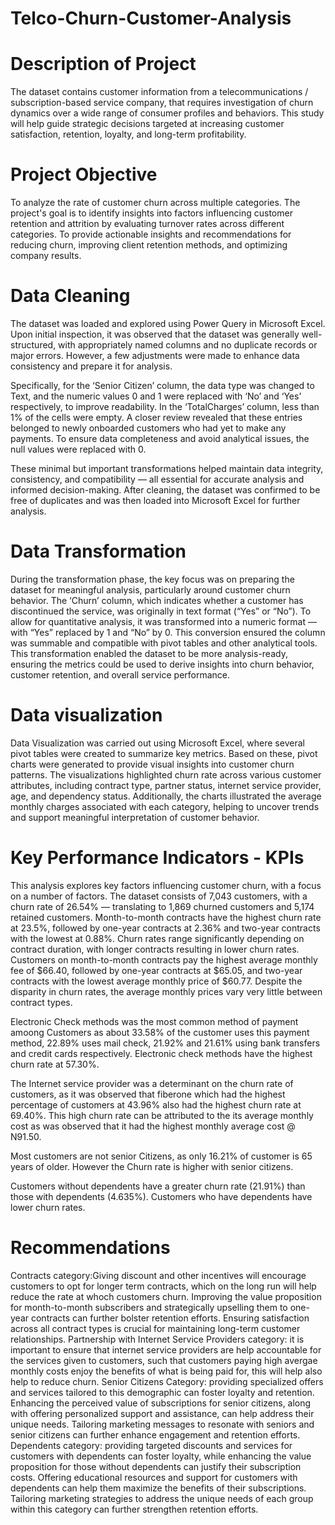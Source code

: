# Telco-Churn-Customer-Analysis
# Description of Project
The dataset contains customer information from a telecommunications / subscription-based service company, that requires investigation of churn dynamics over a wide range of consumer profiles and behaviors. This study will help guide strategic decisions targeted at increasing customer satisfaction, retention, loyalty, and long-term profitability.

# Project Objective
To analyze the rate of customer churn across multiple categories. The project's goal is to identify insights into factors influencing customer retention and attrition by evaluating turnover rates across different categories. To provide actionable insights and recommendations for reducing churn, improving client retention methods, and optimizing company results.

# Data Cleaning
The dataset was loaded and explored using Power Query in Microsoft Excel. Upon initial inspection, it was observed that the dataset was generally well-structured, with appropriately named columns and no duplicate records or major errors. However, a few adjustments were made to enhance data consistency and prepare it for analysis.

Specifically, for the ‘Senior Citizen’ column, the data type was changed to Text, and the numeric values 0 and 1 were replaced with ‘No’ and ‘Yes’ respectively, to improve readability. In the ‘TotalCharges’ column, less than 1% of the cells were empty. A closer review revealed that these entries belonged to newly onboarded customers who had yet to make any payments. To ensure data completeness and avoid analytical issues, the null values were replaced with 0.

These minimal but important transformations helped maintain data integrity, consistency, and compatibility — all essential for accurate analysis and informed decision-making. After cleaning, the dataset was confirmed to be free of duplicates and was then loaded into Microsoft Excel for further analysis.

# Data Transformation
During the transformation phase, the key focus was on preparing the dataset for meaningful analysis, particularly around customer churn behavior.
The ‘Churn’ column, which indicates whether a customer has discontinued the service, was originally in text format (“Yes” or “No”). To allow for quantitative analysis, it was transformed into a numeric format — with “Yes” replaced by 1 and “No” by 0. This conversion ensured the column was summable and compatible with pivot tables and other analytical tools.
This transformation enabled the dataset to be more analysis-ready, ensuring the metrics could be used to derive insights into churn behavior, customer retention, and overall service performance.

# Data visualization 
Data Visualization was carried out using Microsoft Excel, where several pivot tables were created to summarize key metrics. Based on these, pivot charts were generated to provide visual insights into customer churn patterns.
The visualizations highlighted churn rate across various customer attributes, including contract type, partner status, internet service provider, age, and dependency status. Additionally, the charts illustrated the average monthly charges associated with each category, helping to uncover trends and support meaningful interpretation of customer behavior.

# Key Performance Indicators - KPIs
This analysis explores key factors influencing customer churn, with a focus on a number of factors. The dataset consists of 7,043 customers, with a churn rate of 26.54% — translating to 1,869 churned customers and 5,174 retained customers.
Month-to-month contracts have the highest churn rate at 23.5%, followed by one-year contracts at 2.36% and two-year contracts with the lowest at 0.88%. Churn rates range significantly depending on contract duration, with longer contracts resulting in lower churn rates. Customers on month-to-month contracts pay the highest average monthly fee of $66.40, followed by one-year contracts at $65.05, and two-year contracts with the lowest average monthly price of $60.77. Despite the disparity in churn rates, the average monthly prices vary very little between contract types.

Electronic Check methods was the most common method of payment amoong Customers as about 33.58% of the customer uses this payment method, 22.89% uses mail check, 21.92% and 21.61% using bank transfers and credit cards respectively. Electronic check methods have the highest churn rate at 57.30%.

The Internet service provider was a determinant on the churn rate of customers, as it was observed that fiberone which had the highest percentage of customers at 43.96% also had the highest churn rate at 69.40%. This high churn rate can be attributed to the its average monthly cost as was observed that it had the highest monthly average cost @ N91.50.

Most customers are not senior Citizens, as only 16.21% of customer is 65 years of older. However the Churn rate is higher with senior citizens.

Customers without dependents have a greater churn rate (21.91%) than those with dependents (4.635%). Customers who have dependents have lower churn rates. 

# Recommendations
Contracts category:Giving discount and other incentives will encourage customers to opt for longer term contracts, which on the long run will help reduce the rate at whoch customers churn. Improving the value proposition for month-to-month subscribers and strategically upselling them to one-year contracts can further bolster retention efforts. Ensuring satisfaction across all contract types is crucial for maintaining long-term customer relationships. 
Partnership with Internet Service Providers category: it is important to ensure that internet service providers are help accountable for the services given to customers, such that customers paying high avergae monthly costs enjoy the benefits of what is being paid for, this will help also help to reduce churn.
Senior Citizens Category: providing specialized offers and services tailored to this demographic can foster loyalty and retention. Enhancing the perceived value of subscriptions for senior citizens, along with offering personalized support and assistance, can help address their unique needs. Tailoring marketing messages to resonate with seniors and senior citizens can further enhance engagement and retention efforts. Dependents category: providing targeted discounts and services for customers with dependents can foster loyalty, while enhancing the value proposition for those without dependents can justify their subscription costs. Offering educational resources and support for customers with dependents can help them maximize the benefits of their subscriptions. Tailoring marketing strategies to address the unique needs of each group within this category can further strengthen retention efforts.



